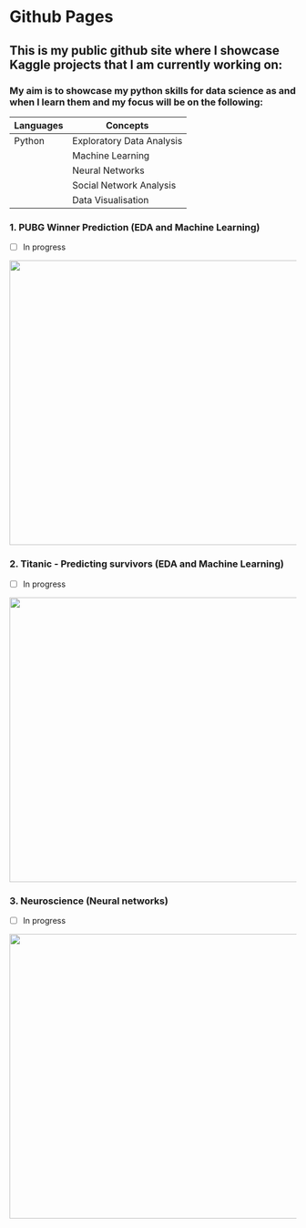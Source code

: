 # Github Pages

## This is my public github site where I showcase Kaggle projects that I am currently working on:
### My aim is to showcase my python skills for data science as and when I learn them and my focus will be on the following:

Languages | Concepts
--------- | ---------
Python    | Exploratory Data Analysis
          | Machine Learning
          | Neural Networks
          | Social Network Analysis
          | Data Visualisation 

### 1. PUBG Winner Prediction (EDA and Machine Learning)
- [ ] In progress
<img src="https://www.windowscentral.com/sites/wpcentral.com/files/styles/xlarge/public/field/image/2018/01/pubg%20poster.jpg" width="1000" height="500">

### 2. Titanic - Predicting survivors (EDA and Machine Learning)
- [ ] In progress
<img src="https://upload.wikimedia.org/wikipedia/commons/thumb/f/fd/RMS_Titanic_3.jpg/1280px-RMS_Titanic_3.jpg" width="1000" height="500">

### 3. Neuroscience (Neural networks)
- [ ] In progress
<img src="https://cdn-images-1.medium.com/max/2000/1*m2gDBT_nc-iE7R4AM3sHBQ.jpeg" width="1000" height="500">
